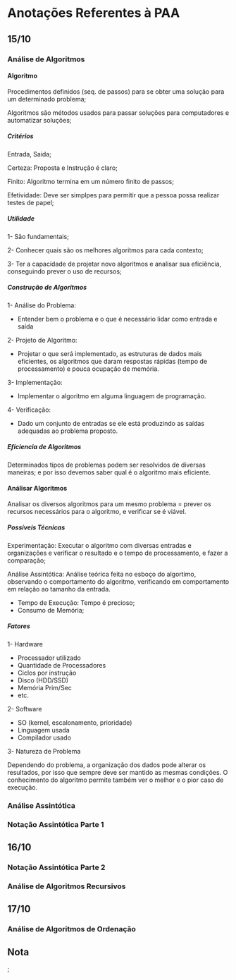 # Anotações Referentes à PAA

## 15/10

### Análise de Algoritmos

#### Algoritmo

Procedimentos definidos (seq. de passos) para se obter uma solução para um determinado problema;

Algoritmos são métodos usados para passar soluções para computadores e automatizar soluções;

##### Critérios

Entrada, Saida;

Certeza: Proposta e Instrução é claro;

Finito: Algoritmo termina em um número finito de passos;

Efetividade: Deve ser simplpes para permitir que a pessoa possa realizar testes de papel;

##### Utilidade

1- São fundamentais;

2- Conhecer quais são os melhores algoritmos para cada contexto;

3- Ter a capacidade de projetar novo algoritmos e analisar sua eficiência, conseguindo prever o uso de recursos;

##### Construção de Algoritmos

1- Análise do Problema:

* Entender bem o problema e o que é necessário lidar como entrada e saída

2- Projeto de Algoritmo:

* Projetar o que será implementado, as estruturas de dados mais eficientes, os algoritmos que daram respostas rápidas (tempo de processamento) e pouca ocupação de memória.

3- Implementação:

* Implementar o algoritmo em alguma linguagem de programação.

4- Verificação:

* Dado um conjunto de entradas se ele está produzindo as saídas adequadas ao problema proposto.

##### Eficiencia de Algoritmos

Determinados tipos de problemas podem ser resolvidos de diversas maneiras; e por isso devemos saber qual é o algoritmo mais eficiente.

#### Análisar Algoritmos

Analisar os diversos algoritmos para um mesmo problema = prever os recursos necessários para o algoritmo, e verificar se é viável.

##### Possíveis Técnicas

Experimentação: Executar o algoritmo com diversas entradas e organizações e verificar o resultado e o tempo de processamento, e fazer a comparação;

Análise Assintótica: Análise teórica feita no esboço do algortimo, observando o comportamento do algoritmo, verificando em comportamento em relação ao tamanho da entrada.

* Tempo de Execução: Tempo é precioso;
* Consumo de Memória;

##### Fatores

1- Hardware

* Processador utilizado
* Quantidade de Processadores
* Ciclos por instrução
* Disco (HDD/SSD)
* Memória Prim/Sec
* etc.

2- Software

* SO (kernel, escalonamento, prioridade)
* Linguagem usada
* Compilador usado

3- Natureza de Problema

Dependendo do problema, a organização dos dados pode alterar os resultados, por isso que sempre deve ser mantido as mesmas condições. O conhecimento do algoritmo permite também ver o melhor e o pior caso de execução.

### Análise Assintótica

### Notação Assintótica Parte 1

## 16/10

### Notação Assintótica Parte 2

### Análise de Algoritmos Recursivos

## 17/10

### Análise de Algoritmos de Ordenação

## Nota

;
